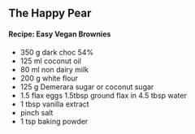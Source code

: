 ## The Happy Pear

#### Recipe: Easy Vegan Brownies

- 350 g dark choc 54%
- 125 ml coconut oil
- 80 ml non dairy milk
- 200 g white flour
- 125 g Demerara sugar or coconut sugar
- 1.5 flax eggs 1.5tbsp ground flax in 4.5 tbsp water
- 1 tbsp vanilla extract
- pinch salt
- 1 tsp baking powder
